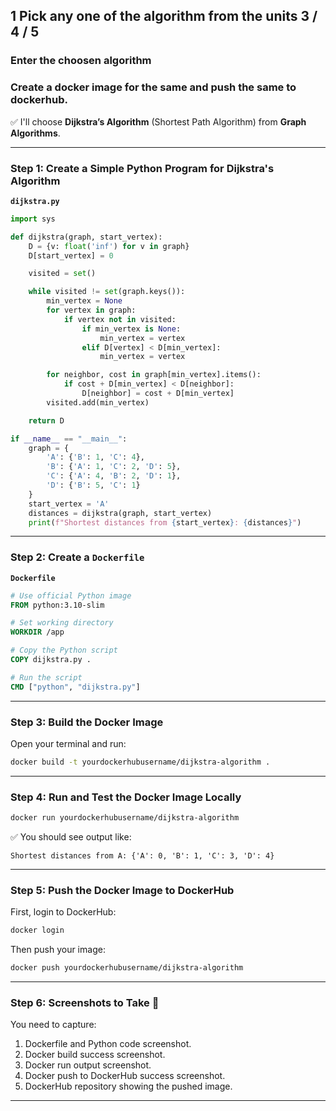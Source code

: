 ## 1 Pick any one of the algorithm from the units 3 / 4 / 5
###  Enter the choosen algorithm
###  Create a docker image for the same and push the same to dockerhub.

✅ I'll choose **Dijkstra’s Algorithm** (Shortest Path Algorithm) from **Graph Algorithms**.

---

### Step 1: Create a Simple Python Program for Dijkstra's Algorithm

**`dijkstra.py`**
```python
import sys

def dijkstra(graph, start_vertex):
    D = {v: float('inf') for v in graph}
    D[start_vertex] = 0

    visited = set()

    while visited != set(graph.keys()):
        min_vertex = None
        for vertex in graph:
            if vertex not in visited:
                if min_vertex is None:
                    min_vertex = vertex
                elif D[vertex] < D[min_vertex]:
                    min_vertex = vertex

        for neighbor, cost in graph[min_vertex].items():
            if cost + D[min_vertex] < D[neighbor]:
                D[neighbor] = cost + D[min_vertex]
        visited.add(min_vertex)

    return D

if __name__ == "__main__":
    graph = {
        'A': {'B': 1, 'C': 4},
        'B': {'A': 1, 'C': 2, 'D': 5},
        'C': {'A': 4, 'B': 2, 'D': 1},
        'D': {'B': 5, 'C': 1}
    }
    start_vertex = 'A'
    distances = dijkstra(graph, start_vertex)
    print(f"Shortest distances from {start_vertex}: {distances}")
```

---

### Step 2: Create a `Dockerfile`

**`Dockerfile`**
```dockerfile
# Use official Python image
FROM python:3.10-slim

# Set working directory
WORKDIR /app

# Copy the Python script
COPY dijkstra.py .

# Run the script
CMD ["python", "dijkstra.py"]
```

---

### Step 3: Build the Docker Image

Open your terminal and run:

```bash
docker build -t yourdockerhubusername/dijkstra-algorithm .
```

---

### Step 4: Run and Test the Docker Image Locally

```bash
docker run yourdockerhubusername/dijkstra-algorithm
```

✅ You should see output like:
```
Shortest distances from A: {'A': 0, 'B': 1, 'C': 3, 'D': 4}
```

---

### Step 5: Push the Docker Image to DockerHub

First, login to DockerHub:

```bash
docker login
```

Then push your image:

```bash
docker push yourdockerhubusername/dijkstra-algorithm
```

---

### Step 6: Screenshots to Take 📸
You need to capture:
1. Dockerfile and Python code screenshot.
2. Docker build success screenshot.
3. Docker run output screenshot.
4. Docker push to DockerHub success screenshot.
5. DockerHub repository showing the pushed image.

---

